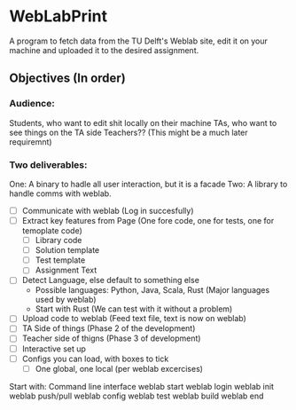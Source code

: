 # WebLabPrint
A program to fetch data from the TU Delft's Weblab site, edit it on your machine and uploaded it to the desired assignment.

## Objectives (In order)
### Audience:
Students, who want to edit shit locally on their machine
TAs, who want to see things on the TA side
Teachers?? (This might be a much later requiremnt)

### Two deliverables:
One: A binary to hadle all user interaction, but it is a facade
Two: A library to handle comms with weblab.

- [ ] Communicate with weblab (Log in succesfully)
- [ ] Extract key features from Page (One fore code, one for tests, one for
  temoplate code)
	- [ ] Library code
	- [ ] Solution template 
	- [ ] Test template
	- [ ] Assignment Text
- [ ] Detect Language, else default to something else
	- Possible languages: Python, Java, Scala, Rust (Major languages used
	  by weblab)
	- Start with Rust (We can test with it without a problem)
- [ ] Upload code to weblab (Feed text file, text is now on weblab)
- [ ]  TA Side of things (Phase 2 of the development)
- [ ] Teacher side of thigns (Phase 3 of development)
- [ ] Interactive set up
- [ ] Configs you can load, with boxes to tick
	- [ ] One global, one local (per weblab excercises)

Start with: Command line interface
weblab start
weblab login
weblab init 
weblab push/pull
weblab config
weblab test 
weblab build
weblab end


